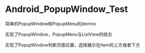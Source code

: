 # Android_PopupWindow_Test

简单的PopupWindow和PopupMenu的denmo

实现了PopupWindow，PopupMenu与ListView的结合

实现了PopupWindow判断页面位置，选择展示在Item的上方或者下方

